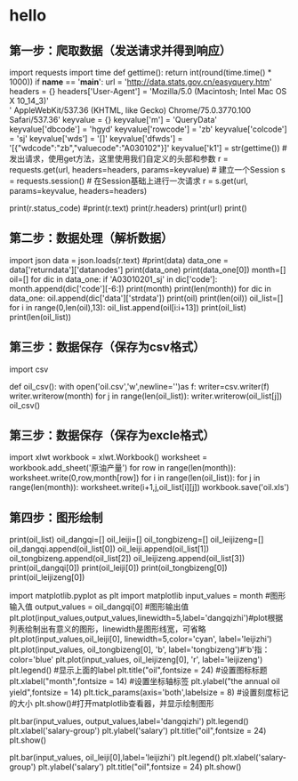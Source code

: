 # hello
## 第一步：爬取数据（发送请求并得到响应）
import requests
import time
def gettime():
    return int(round(time.time() * 1000))
if __name__ == '__main__':
    url = 'http://data.stats.gov.cn/easyquery.htm'
    headers = {}
    headers['User-Agent'] = 'Mozilla/5.0 (Macintosh; Intel Mac OS X 10_14_3)' \
                            ' AppleWebKit/537.36 (KHTML, like Gecko) Chrome/75.0.3770.100 Safari/537.36'
    keyvalue = {}
    keyvalue['m'] = 'QueryData'
    keyvalue['dbcode'] = 'hgyd'
    keyvalue['rowcode'] = 'zb'
    keyvalue['colcode'] = 'sj'
    keyvalue['wds'] = '[]'
    keyvalue['dfwds'] = '[{"wdcode":"zb","valuecode":"A030102"}]'
    keyvalue['k1'] = str(gettime())
    # 发出请求，使用get方法，这里使用我们自定义的头部和参数
    r = requests.get(url, headers=headers, params=keyvalue)
    # 建立一个Session
    s = requests.session()
    # 在Session基础上进行一次请求
    r = s.get(url, params=keyvalue, headers=headers)

print(r.status_code)
#print(r.text)
print(r.headers)
print(url)
print()

## 第二步：数据处理（解析数据）
import json
data = json.loads(r.text)
#print(data)
data_one = data['returndata']['datanodes']
print(data_one)
print(data_one[0])
month=[]
oil=[]
for dic in data_one:
    if 'A03010201_sj' in dic['code']:
        month.append(dic['code'][-6:])
print(month)
print(len(month))
for dic in data_one:
    oil.append(dic['data']['strdata'])
print(oil)
print(len(oil))
oil_list=[]
for i in range(0,len(oil),13):
    oil_list.append(oil[i:i+13])
print(oil_list)
print(len(oil_list))

## 第三步：数据保存（保存为csv格式）
import csv

def oil_csv():
    with open('oil.csv','w',newline='')as f:
        writer=csv.writer(f)
        writer.writerow(month)
        for j in range(len(oil_list)):
            writer.writerow(oil_list[j])
oil_csv()

## 第三步：数据保存（保存为excle格式）
import xlwt
workbook = xlwt.Workbook()
worksheet = workbook.add_sheet('原油产量')
for row in range(len(month)):
    worksheet.write(0,row,month[row])
for i in range(len(oil_list)):
    for j in range(len(month)):
        worksheet.write(i+1,j,oil_list[i][j])
workbook.save('oil.xls')


## 第四步：图形绘制
print(oil_list)
oil_dangqi=[]
oil_leiji=[]
oil_tongbizeng=[]
oil_leijizeng=[]
oil_dangqi.append(oil_list[0])
oil_leiji.append(oil_list[1])
oil_tongbizeng.append(oil_list[2])
oil_leijizeng.append(oil_list[3])
print(oil_dangqi[0])
print(oil_leiji[0])
print(oil_tongbizeng[0])
print(oil_leijizeng[0])

import matplotlib.pyplot as plt
import matplotlib
input_values = month #图形输入值
output_values = oil_dangqi[0] #图形输出值
plt.plot(input_values,output_values,linewidth=5,label='dangqizhi')#plot根据列表绘制出有意义的图形，linewidth是图形线宽，可省略
plt.plot(input_values,oil_leiji[0], linewidth=5,color='cyan', label='leijizhi')
plt.plot(input_values, oil_tongbizeng[0], 'b', label='tongbizeng')#'b'指：color='blue'
plt.plot(input_values, oil_leijizeng[0], 'r', label='leijizeng')
plt.legend()  #显示上面的label
plt.title("oil",fontsize = 24) #设置图标标题
plt.xlabel("month",fontsize = 14) #设置坐标轴标签
plt.ylabel("the annual oil yield",fontsize = 14)
plt.tick_params(axis='both',labelsize = 8) #设置刻度标记的大小
plt.show()#打开matplotlib查看器，并显示绘制图形


plt.bar(input_values, output_values,label='dangqizhi')
plt.legend()
plt.xlabel('salary-group')
plt.ylabel('salary')
plt.title("oil",fontsize = 24)
plt.show()

plt.bar(input_values, oil_leiji[0],label='leijizhi')
plt.legend()
plt.xlabel('salary-group')
plt.ylabel('salary')
plt.title("oil",fontsize = 24)
plt.show()

